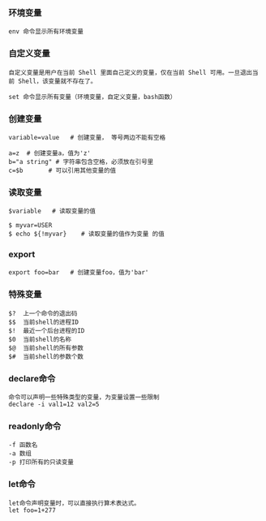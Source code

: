 ### 环境变量
    env 命令显示所有环境变量

### 自定义变量
    自定义变量是用户在当前 Shell 里面自己定义的变量，仅在当前 Shell 可用。一旦退出当前 Shell，该变量就不存在了。

    set 命令显示所有变量（环境变量，自定义变量，bash函数）

### 创建变量
    variable=value   # 创建变量， 等号两边不能有空格

    a=z  # 创建变量a，值为'z'
    b="a string" # 字符串包含空格，必须放在引号里
    c=$b       # 可以引用其他变量的值

### 读取变量

    $variable   # 读取变量的值

    $ myvar=USER
    $ echo ${!myvar}    # 读取变量的值作为变量 的值

### export
    export foo=bar   # 创建变量foo，值为'bar'

### 特殊变量

    $?  上一个命令的退出码
    $$  当前shell的进程ID
    $!  最近一个后台进程的ID
    $0  当前shell的名称
    $@  当前shell的所有参数
    $#  当前shell的参数个数

### declare命令
    命令可以声明一些特殊类型的变量，为变量设置一些限制
    declare -i val1=12 val2=5

### readonly命令
    -f 函数名
    -a 数组
    -p 打印所有的只读变量

### let命令
    let命令声明变量时，可以直接执行算术表达式。
    let foo=1+277